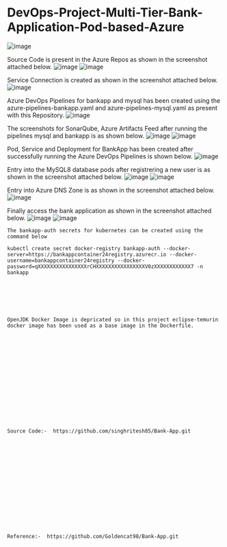 # DevOps-Project-Multi-Tier-Bank-Application-Pod-based-Azure

![image](https://github.com/user-attachments/assets/ccfbf474-1151-4a73-a80e-99c0bc1276a3)

Source Code is present in the Azure Repos as shown in the screenshot attached below.
![image](https://github.com/user-attachments/assets/74bf27b1-e787-4e5f-b48d-0711adc17178)
![image](https://github.com/user-attachments/assets/ab5d1257-120b-4373-858d-b0d018a51bb6)

Service Connection is created as shown in the screenshot attached below.
![image](https://github.com/user-attachments/assets/3d7a6e96-1618-42f5-a542-3bbe6ff24f85)

Azure DevOps Pipelines for bankapp and mysql has been created using the azure-pipelines-bankapp.yaml and azure-pipelines-mysql.yaml as present with this Repository. 
![image](https://github.com/user-attachments/assets/563f6eca-3cd8-4846-ac41-e2ec0e208aa1)

The screenshots for SonarQube, Azure Artifacts Feed after running the pipelines mysql and bankapp is as shown below.
![image](https://github.com/user-attachments/assets/5955032a-aa2a-48a1-9cba-c28b07d7a795)
![image](https://github.com/user-attachments/assets/67a63601-3be0-4e36-8321-d5da3136ab66)

Pod, Service and Deployment for BankApp has been created after successfully running the Azure DevOps Pipelines is shown below.
![image](https://github.com/user-attachments/assets/77a68e10-88ea-4c17-948e-78f00d711ebd)

Entry into the MySQL8 database pods after registrering a new user is as shown in the screenshot attached below.
![image](https://github.com/user-attachments/assets/1673f485-3ce5-4661-9173-0be971fa43c6)
![image](https://github.com/user-attachments/assets/b67a3101-208f-47f1-b2fb-9ccec3bf4f9a)

Entry into Azure DNS Zone is as shown in the screenshot attached below.
![image](https://github.com/user-attachments/assets/1a80fc3e-cb2d-4eac-a876-bf35bc8785d3)

Finally access the bank application as shown in the screenshot attached below.
![image](https://github.com/user-attachments/assets/b4956bda-1ff9-4ec8-8a0e-62b5de507311)
![image](https://github.com/user-attachments/assets/67ce2930-e70b-421e-ad48-1b4c8338a59a)

```
The bankapp-auth secrets for kubernetes can be created using the command below

kubectl create secret docker-registry bankapp-auth --docker-server=https://bankappcontainer24registry.azurecr.io --docker-username=bankappcontainer24registry --docker-password=qXXXXXXXXXXXXXXXXrCHXXXXXXXXXXXXXXXXV0zXXXXXXXXXXXX7 -n bankapp
```
<br><br/>
<br><br/>
```
OpenJDK Docker Image is depricated so in this project eclipse-temurin docker image has been used as a base image in the Dockerfile. 
```
<br><br/>
<br><br/>
<br><br/>
<br><br/>
<br><br/>
<br><br/>
```
Source Code:-  https://github.com/singhritesh85/Bank-App.git
```
<br><br/>
<br><br/>
<br><br/>
<br><br/>
<br><br/>
<br><br/>
```
Reference:-  https://github.com/Goldencat98/Bank-App.git
```
